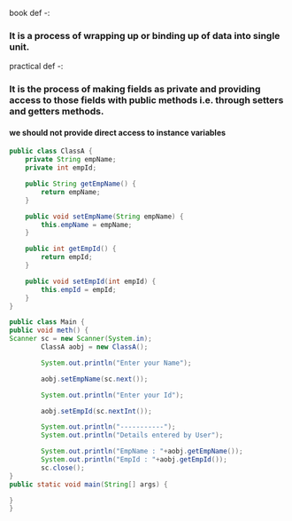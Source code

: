book def -:
### It is a process of wrapping up or binding up of data into single unit.

practical def -:
### It is the process of making fields as private and providing access to those fields with public methods i.e. through setters and getters methods.

#### we should not provide direct access to instance variables 


```java 
public class ClassA {
    private String empName;
    private int empId;

    public String getEmpName() {
        return empName;
    }

    public void setEmpName(String empName) {
        this.empName = empName;
    }

    public int getEmpId() {
        return empId;
    }

    public void setEmpId(int empId) {
        this.empId = empId;
    }
}

public class Main {
public void meth() {
Scanner sc = new Scanner(System.in);
        ClassA aobj = new ClassA();

        System.out.println("Enter your Name");

        aobj.setEmpName(sc.next());

        System.out.println("Enter your Id");

        aobj.setEmpId(sc.nextInt());

        System.out.println("-----------");
        System.out.println("Details entered by User");

        System.out.println("EmpName : "+aobj.getEmpName());
        System.out.println("EmpId : "+aobj.getEmpId());
        sc.close();
}
public static void main(String[] args) {

}
}
```

